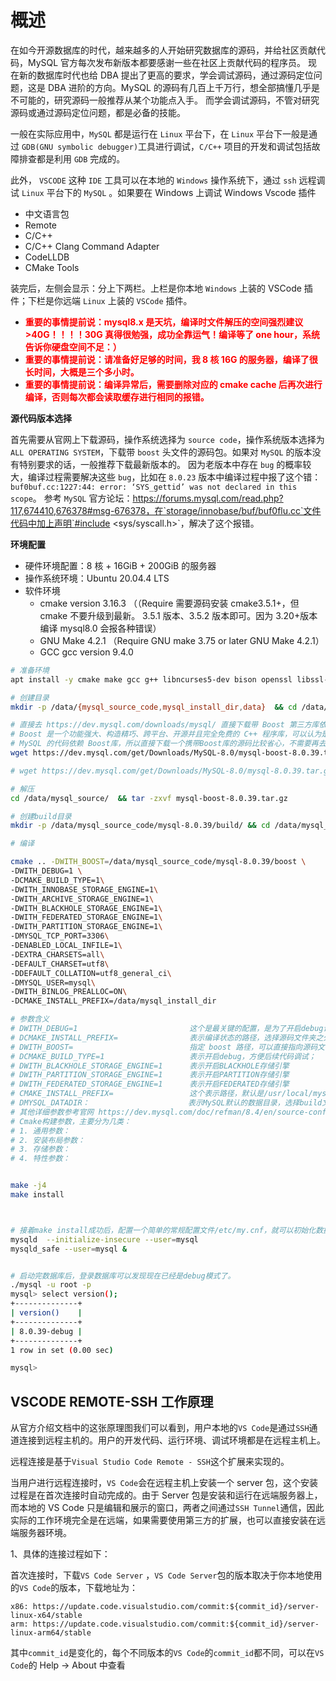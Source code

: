 # 概述

在如今开源数据库的时代，越来越多的人开始研究数据库的源码，并给社区贡献代码，MySQL 官方每次发布新版本都要感谢一些在社区上贡献代码的程序员。
现在新的数据库时代也给 DBA 提出了更高的要求，学会调试源码，通过源码定位问题，这是 DBA 进阶的方向。MySQL 的源码有几百上千万行，想全部搞懂几乎是不可能的，研究源码一般推荐从某个功能点入手。
而学会调试源码，不管对研究源码或通过源码定位问题，都是必备的技能。

一般在实际应用中，`MySQL` 都是运行在 `Linux` 平台下，在 `Linux` 平台下一般是通过 `GDB(GNU symbolic debugger)`工具进行调试，`C/C++` 项目的开发和调试包括故障排查都是利用 `GDB` 完成的。

此外， `VSCODE` 这种 `IDE` 工具可以在本地的 `Windows` 操作系统下，通过 `ssh` 远程调试 `Linux` 平台下的 `MySQL` 。如果要在 Windows 上调试 Windows Vscode 插件

- 中文语言包
- Remote
- C/C++
- C/C++ Clang Command Adapter
- CodeLLDB
- CMake Tools

装完后，左侧会显示：分上下两栏。上栏是你本地 `Windows` 上装的 VSCode 插件；下栏是你远端 `Linux` 上装的 `VSCode` 插件。

- **<span style="color:red">重要的事情提前说：mysql8.x 是天坑，编译时文件解压的空间强烈建议>40G！！！！30G 真得很勉强，成功全靠运气！编译等了 one hour，系统告诉你硬盘空间不足：）</span>**
- **<span style="color:red">重要的事情提前说：请准备好足够的时间，我 8 核 16G 的服务器，编译了很长时间，大概是三个多小时。</span>**
- **<span style="color:red">重要的事情提前说：编译异常后，需要删除对应的 cmake cache 后再次进行编译，否则每次都会读取缓存进行相同的报错。</span>**

**源代码版本选择**

首先需要从官网上下载源码，操作系统选择为 `source code`，操作系统版本选择为 `ALL OPERATING SYSTEM`，下载带 `boost` 头文件的源码包。如果对 `MySQL` 的版本没有特别要求的话，一般推荐下载最新版本的。
因为老版本中存在 `bug` 的概率较大，编译过程需要解决这些 `bug`，比如在 `8.0.23` 版本中编译过程中报了这个错：`buf0buf.cc:1227:44: error: ‘SYS_gettid’ was not declared in this scope`。
参考 `MySQL` 官方论坛：https://forums.mysql.com/read.php?117,674410,676378#msg-676378，在`storage/innobase/buf/buf0flu.cc`文件代码中加上声明`#include <sys/syscall.h>`，解决了这个报错。

**环境配置**

- 硬件环境配置：8 核 + 16GiB + 200GiB 的服务器
- 操作系统环境：Ubuntu 20.04.4 LTS
- 软件环境
  - cmake version 3.16.3 （（Require 需要源码安装 cmake3.5.1+，但 cmake 不要升级到最新。 3.5.1 版本、3.5.2 版本即可。因为 3.20+版本编译 mysql8.0 会报各种错误）
  - GNU Make 4.2.1 （Require GNU make 3.75 or later GNU Make 4.2.1）
  - GCC gcc version 9.4.0

```bash
# 准备环境
apt install -y cmake make gcc g++ libncurses5-dev bison openssl libssl-dev git autoconf automake libtool  unzip build-essential perl pkg-config

# 创建目录
mkdir -p /data/{mysql_source_code,mysql_install_dir,data}  && cd /data/mysql_source_code

# 直接去 https://dev.mysql.com/downloads/mysql/ 直接下载带 Boost 第三方库依赖的源码。
# Boost 是一个功能强大、构造精巧、跨平台、开源并且完全免费的 C++ 程序库，可以认为是半个C++标准库。
# MySQL 的代码依赖 Boost库，所以直接下载一个携带Boost库的源码比较省心，不需要再去下载对应的Boost库。
wget https://dev.mysql.com/get/Downloads/MySQL-8.0/mysql-boost-8.0.39.tar.gz -P  /data/mysql_source_code

# wget https://dev.mysql.com/get/Downloads/MySQL-8.0/mysql-8.0.39.tar.gz

# 解压
cd /data/mysql_source/  && tar -zxvf mysql-boost-8.0.39.tar.gz

# 创建build目录
mkdir -p /data/mysql_source_code/mysql-8.0.39/build/ && cd /data/mysql_source_code/mysql-8.0.39/build/

# 编译

cmake .. -DWITH_BOOST=/data/mysql_source_code/mysql-8.0.39/boost \
-DWITH_DEBUG=1 \
-DCMAKE_BUILD_TYPE=1\
-DWITH_INNOBASE_STORAGE_ENGINE=1\
-DWITH_ARCHIVE_STORAGE_ENGINE=1\
-DWITH_BLACKHOLE_STORAGE_ENGINE=1\
-DWITH_FEDERATED_STORAGE_ENGINE=1\
-DWITH_PARTITION_STORAGE_ENGINE=1\
-DMYSQL_TCP_PORT=3306\
-DENABLED_LOCAL_INFILE=1\
-DEXTRA_CHARSETS=all\
-DEFAULT_CHARSET=utf8\
-DDEFAULT_COLLATION=utf8_general_ci\
-DMYSQL_USER=mysql\
-DWITH_BINLOG_PREALLOC=ON\
-DCMAKE_INSTALL_PREFIX=/data/mysql_install_dir

# 参数含义
# DWITH_DEBUG=1                         这个是最关键的配置，是为了开启debug调试模式;
# DCMAKE_INSTALL_PREFIX=                表示编译状态的路径，选择源码文件夹之外的一个自建的build文件夹;
# DWITH_BOOST=                          指定 boost 路径，可以直接指向源码文件夹下的boost文件夹；
# DCMAKE_BUILD_TYPE=1                   表示开启debug，方便后续代码调试；
# DWITH_BLACKHOLE_STORAGE_ENGINE=1      表示开启BLACKHOLE存储引擎
# DWITH_PARTITION_STORAGE_ENGINE=1      表示开启PARTITION存储引擎
# DWITH_FEDERATED_STORAGE_ENGINE=1      表示开启FEDERATED存储引擎
# CMAKE_INSTALL_PREFIX=                 这个表示路径，默认是/usr/local/mysql，是各种配置的路径前缀PREFIX
# DMYSQL_DATADIR：                      表示MySQL默认的数据目录，选择build文件夹下的data文件
# 其他详细参数参考官网 https://dev.mysql.com/doc/refman/8.4/en/source-configuration-options.html
# Cmake构建参数，主要分为几类：
# 1. 通用参数：
# 2. 安装布局参数：
# 3. 存储参数：
# 4. 特性参数：


make -j4
make install



# 接着make install成功后，配置一个简单的常规配置文件/etc/my.cnf，就可以初始化数据库并启动数据库了。
mysqld  --initialize-insecure --user=mysql
mysqld_safe --user=mysql &


# 启动完数据库后，登录数据库可以发现现在已经是debug模式了。
./mysql -u root -p
mysql> select version();
+--------------+
| version()    |
+--------------+
| 8.0.39-debug |
+--------------+
1 row in set (0.00 sec)

mysql>

```

## VSCODE REMOTE-SSH 工作原理

从官方介绍文档中的这张原理图我们可以看到，用户本地的`VS Code`是通过`SSH`通道连接到远程主机的。用户的开发代码、运行环境、调试环境都是在远程主机上。

远程连接是基于`Visual Studio Code Remote - SSH`这个扩展来实现的。

当用户进行远程连接时，`VS Code`会在远程主机上安装一个 server 包，这个安装过程是在首次连接时自动完成的。由于 Server 包是安装和运行在远端服务器上，而本地的 VS Code 只是编辑和展示的窗口，两者之间通过`SSH Tunnel`通信，因此实际的工作环境完全是在远端，如果需要使用第三方的扩展，也可以直接安装在远端服务器环境。

1、具体的连接过程如下：

首次连接时，下载`VS Code Server` ，`VS Code Server`包的版本取决于你本地使用的`VS Code`的版本，下载地址为：

```
x86: https://update.code.visualstudio.com/commit:${commit_id}/server-linux-x64/stable
arm: https://update.code.visualstudio.com/commit:${commit_id}/server-linux-arm64/stable
```

其中`commit_id`是变化的，每个不同版本的`VS Code`的`commit_id`都不同，可以在`VS Code`的 Help -> About 中查看
